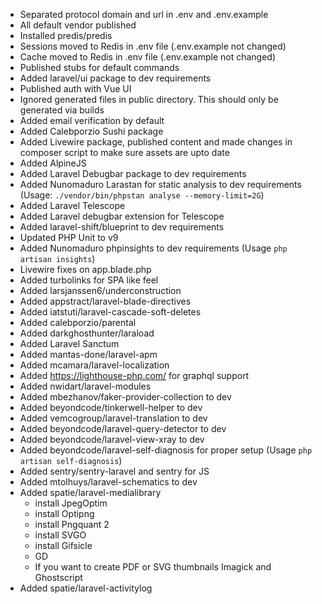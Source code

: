 - Separated protocol domain and url in .env and .env.example
- All default vendor published
- Installed predis/predis
- Sessions moved to Redis in .env file (.env.example not changed)
- Cache moved to Redis in .env file (.env.example not changed)
- Published stubs for default commands
- Added laravel/ui package to dev requirements
- Published auth with Vue UI
- Ignored generated files in public directory. This should only be generated via builds
- Added email verification by default
- Added Calebporzio Sushi package
- Added Livewire package, published content and made changes in composer script to make sure assets are upto date
- Added AlpineJS
- Added Laravel Debugbar package to dev requirements
- Added Nunomaduro Larastan for static analysis to dev requirements (Usage: ``` ./vendor/bin/phpstan analyse --memory-limit=2G ```)
- Added Laravel Telescope
- Added Laravel debugbar extension for Telescope
- Added laravel-shift/blueprint to dev requirements
- Updated PHP Unit to v9
- Added Nunomaduro phpinsights to dev requirements (Usage ``` php artisan insights ```)
- Livewire fixes on app.blade.php
- Added turbolinks for SPA like feel
- Added larsjanssen6/underconstruction
- Added appstract/laravel-blade-directives
- Added iatstuti/laravel-cascade-soft-deletes
- Added calebporzio/parental
- Added darkghosthunter/laraload
- Added Laravel Sanctum
- Added mantas-done/laravel-apm
- Added mcamara/laravel-localization
- Added https://lighthouse-php.com/ for graphql support
- Added nwidart/laravel-modules
- Added mbezhanov/faker-provider-collection to dev
- Added beyondcode/tinkerwell-helper to dev
- Added vemcogroup/laravel-translation to dev
- Added beyondcode/laravel-query-detector to dev
- Added beyondcode/laravel-view-xray to dev
- Added beyondcode/laravel-self-diagnosis for proper setup (Usage ``` php artisan self-diagnosis ```)
- Added sentry/sentry-laravel and sentry for JS
- Added mtolhuys/laravel-schematics to dev
- Added spatie/laravel-medialibrary
    - install JpegOptim
    - install Optipng
    - install Pngquant 2
    - install SVGO
    - install Gifsicle
    - GD
    - If you want to create PDF or SVG thumbnails Imagick and Ghostscript 
- Added spatie/laravel-activitylog 

